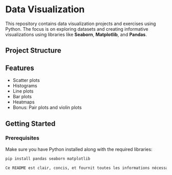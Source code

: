 # Data Visualization

This repository contains data visualization projects and exercises using Python. The focus is on exploring datasets and creating informative visualizations using libraries like **Seaborn**, **Matplotlib**, and **Pandas**.

## Project Structure

## Features
- Scatter plots
- Histograms
- Line plots
- Bar plots
- Heatmaps
- Bonus: Pair plots and violin plots

## Getting Started

### Prerequisites
Make sure you have Python installed along with the required libraries:
```bash
pip install pandas seaborn matplotlib

Ce README est clair, concis, et fournit toutes les informations nécessaires pour comprendre et utiliser le projet. 😊
